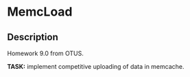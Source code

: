 # MemcLoad


## Description
Homework 9.0 from OTUS.

**TASK:** implement competitive uploading of data in memcache.
